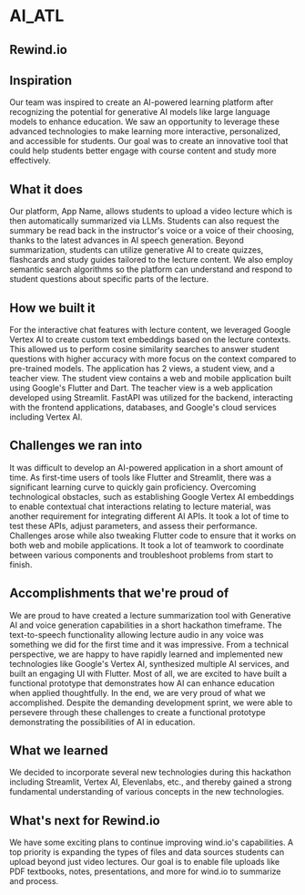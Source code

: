 # AI_ATL

## Rewind.io 

## Inspiration
Our team was inspired to create an AI-powered learning platform after recognizing the potential for generative AI models like large language models to enhance education. We saw an opportunity to leverage these advanced technologies to make learning more interactive, personalized, and accessible for students. Our goal was to create an innovative tool that could help students better engage with course content and study more effectively.

## What it does
Our platform, App Name, allows students to upload a video lecture which is then automatically summarized via LLMs. Students can also request the summary be read back in the instructor's voice or a voice of their choosing, thanks to the latest advances in AI speech generation. Beyond summarization, students can utilize generative AI to create quizzes, flashcards and study guides tailored to the lecture content. We also employ semantic search algorithms so the platform can understand and respond to student questions about specific parts of the lecture.

## How we built it
For the interactive chat features with lecture content, we leveraged Google Vertex AI to create custom text embeddings based on the lecture contexts. This allowed us to perform cosine similarity searches to answer student questions with higher accuracy with more focus on the context compared to pre-trained models. The application has 2 views, a student view, and a teacher view. The student view contains a web and mobile application built using Google's Flutter and Dart. The teacher view is a web application developed using Streamlit. FastAPI was utilized for the backend, interacting with the frontend applications, databases, and Google's cloud services including Vertex AI.

## Challenges we ran into
It was difficult to develop an AI-powered application in a short amount of time. As first-time users of tools like Flutter and Streamlit, there was a significant learning curve to quickly gain proficiency. Overcoming technological obstacles, such as establishing Google Vertex AI embeddings to enable contextual chat interactions relating to lecture material, was another requirement for integrating different AI APIs. It took a lot of time to test these APIs, adjust parameters, and assess their performance. Challenges arose while also tweaking Flutter code to ensure that it works on both web and mobile applications. 
It took a lot of teamwork to coordinate between various components and troubleshoot problems from start to finish.

## Accomplishments that we're proud of
We are proud to have created a lecture summarization tool with Generative AI and voice generation capabilities in a short hackathon timeframe. The text-to-speech functionality allowing lecture audio in any voice was something we did for the first time and it was impressive. From a technical perspective, we are happy to have rapidly learned and implemented new technologies like Google's Vertex AI, synthesized multiple AI services, and built an engaging UI with Flutter. Most of all, we are excited to have built a functional prototype that demonstrates how AI can enhance education when applied thoughtfully. In the end, we are very proud of what we accomplished. Despite the demanding development sprint, we were able to persevere through these challenges to create a functional prototype demonstrating the possibilities of AI in education.

## What we learned
We decided to incorporate several new technologies during this hackathon including Streamlit, Vertex AI, Elevenlabs, etc., and thereby gained a strong fundamental understanding of various concepts in the new technologies. 

## What's next for Rewind.io
We have some exciting plans to continue improving wind.io's capabilities. A top priority is expanding the types of files and data sources students can upload beyond just video lectures. Our goal is to enable file uploads like PDF textbooks, notes, presentations, and more for wind.io to summarize and process.

